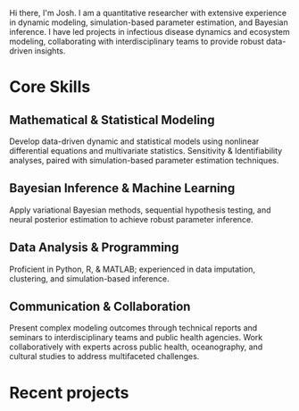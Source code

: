 Hi there, I'm Josh.  I am a quantitative researcher with extensive experience in dynamic modeling, simulation-based parameter estimation, and Bayesian inference. I have led projects in infectious disease dynamics and ecosystem modeling, collaborating with interdisciplinary teams to provide robust data-driven insights. 

# Core Skills 
## Mathematical & Statistical Modeling
Develop data-driven dynamic and statistical models using nonlinear differential equations and multivariate statistics. Sensitivity & Identifiability analyses, paired with simulation-based parameter estimation techniques.
## Bayesian Inference & Machine Learning
Apply variational Bayesian methods, sequential hypothesis testing, and neural posterior estimation to achieve robust parameter inference.
## Data Analysis & Programming
Proficient in Python, R, \& MATLAB; experienced in data imputation, clustering, and simulation-based inference.
## Communication & Collaboration 
Present complex modeling outcomes through technical reports and seminars to interdisciplinary teams and public health agencies. Work collaboratively with experts across public health, oceanography, and cultural studies to address multifaceted challenges.

# Recent projects



